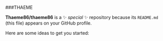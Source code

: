 ###THAEME


**Thaeme86/thaeme86** is a ✨ _special_ ✨ repository because its `README.md` (this file) appears on your GitHub profile.

Here are some ideas to get you started:


